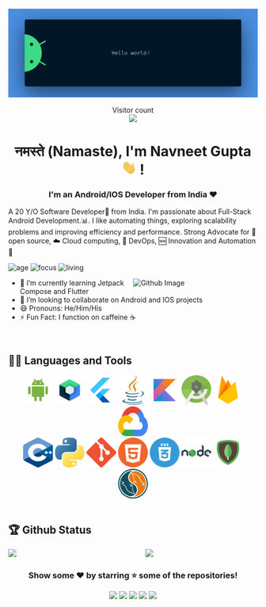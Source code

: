 ![](./media/banner.png)

<p align="center"> 
  Visitor count<br>
  <img src="https://profile-counter.glitch.me/its-navneet/count.svg" />
</p>


<h1 align="center"> नमस्ते (Namaste), I'm Navneet Gupta <img src="https://raw.githubusercontent.com/ABSphreak/ABSphreak/master/gifs/Hi.gif" width="30px"> ! </h1>

<h3 align="center">I'm an Android/IOS Developer from India ❤</h3>
  
A 20 Y/O Software Developer🎯 from India. I'm passionate about Full-Stack Android Development.:bar_chart:. I like automating things, exploring scalability problems and improving efficiency and performance. Strong Advocate for 📜 open source, :cloud: Cloud computing, 🚀 DevOps, :new: Innovation and Automation :robot: 


![age](https://img.shields.io/badge/age-20-blue)
![focus](https://img.shields.io/badge/focus-FullStack-brightgreen)
![living](https://img.shields.io/badge/living-Bhubaneswar-3c9)

<img width="50%" align="right" alt="Github Image" src="https://raw.githubusercontent.com/onimur/.github/master/.resources/git-header.svg" />

- 🌱 I’m currently learning Jetpack Compose and Flutter
- 👯 I’m looking to collaborate on Android and IOS projects
- 😄 Pronouns: He/Him/His
- ⚡ Fun Fact: I function on caffeine ☕
<br/>


## 👨‍💻 Languages and Tools

<div align="center">
  
<img src="./logos/android.png" height="60" width="60">
<img src="./logos/jetpack compose.png" height="60" width="60">
<img src="./logos/flutter.png" height="60" width="60">
<img src="./logos/java.png" height="60" width="60">
<img src="./logos/kotlin.png" height="60" width="60">
<img src="./logos/Android_Studio.png" height="60" width="60">
<img src="./logos/firebase.png" height="60" width="60">
<img src="./logos/google-cloud.svg" height="60" width="60">

<br>

<img src="./logos/c++.png" height="60" width="60">
<img src="./logos/python.png" height="60" width="60">
<img src="./logos/git.png" height="60" width="60">
<img src="./logos/html.png" height="60" width="60">
<img src="./logos/css.png" height="60" width="60">
<img src="./logos/nodejs.png" height="60" width="60">
<img src="./logos/mongodb.png" height="60" width="60">
<img src="./logos/sql.png" height="60" width="60">


</div>

<br >

## 🏆 Github Status

<img  src="https://github-readme-stats.vercel.app/api?username=its-navneet&show_icons=true&hide_border=true&theme=dark" width="45%" align="right" >

<img  src="https://github-readme-streak-stats.herokuapp.com/?user=its-navneet&theme=dark" width="45%" >

<br>

<div align="center">


### Show some ❤️ by starring ⭐ some of the repositories!


[<img src="https://img.shields.io/badge/linkedin-%230077B5.svg?&style=for-the-badge&logo=linkedin&logoColor=white">](https://www.linkedin.com/in/navneetgupta174/)
[<img src="https://img.shields.io/badge/instagram-%23E4405F.svg?&style=for-the-badge&logo=instagram&logoColor=white">](https://www.instagram.com/its__navneet/)
[<img src="https://img.shields.io/badge/facebook-%231877F2.svg?&style=for-the-badge&logo=facebook&logoColor=white">](https://www.facebook.com/navneet.kumargupta.315)
[<img src="https://img.shields.io/badge/stackoverflow-%231877F2.svg?&style=for-the-badge&logo=stackoverflow&logoColor=white&color=orange">](https://stackoverflow.com/users/16369636/navneet-gupta)
[<img src="https://img.shields.io/badge/Portfolio-%23000000.svg?&style=for-the-badge">](https://its-navneet.github.io/navneet_gupta.github.io/)


</div>





